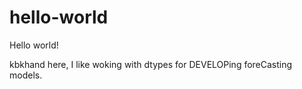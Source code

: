 # hello-world

Hello world!

kbkhand here, I like woking with dtypes for DEVELOPing foreCasting models.  
